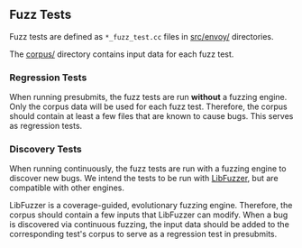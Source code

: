 ## Fuzz Tests

Fuzz tests are defined as `*_fuzz_test.cc` files in [src/envoy/](../../src/envoy) directories.

The [corpus/](./corpus) directory contains input data for each fuzz test.

### Regression Tests

When running presubmits, the fuzz tests are run **without** a fuzzing engine.
Only the corpus data will be used for each fuzz test.
Therefore, the corpus should contain at least a few files that are known to cause bugs.
This serves as regression tests.

### Discovery Tests

When running continuously, the fuzz tests are run with a fuzzing engine to discover new bugs.
We intend the tests to be run with [LibFuzzer](https://llvm.org/docs/LibFuzzer.html), but are compatible with other engines.

LibFuzzer is a coverage-guided, evolutionary fuzzing engine.
Therefore, the corpus should contain a few inputs that LibFuzzer can modify.
When a bug is discovered via continuous fuzzing, the input data should be added to the corresponding test's corpus to serve as a regression test in presubmits.